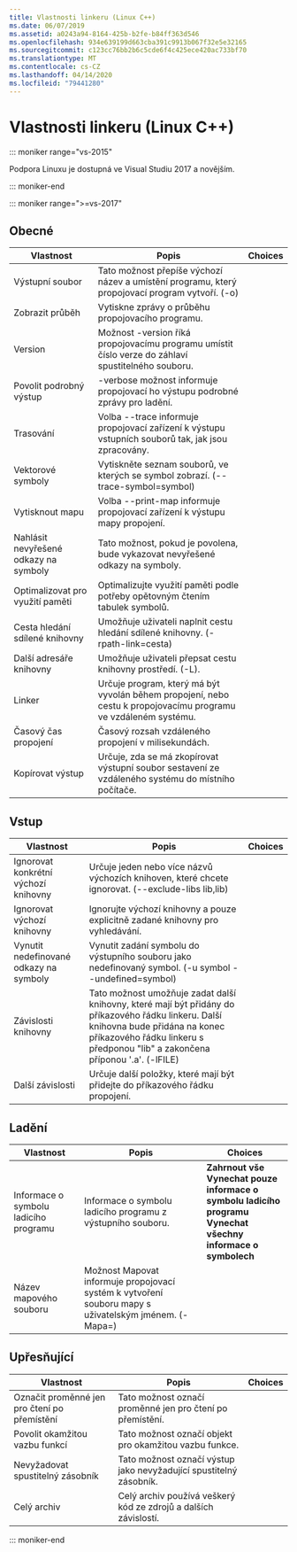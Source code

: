 ```yaml
---
title: Vlastnosti linkeru (Linux C++)
ms.date: 06/07/2019
ms.assetid: a0243a94-8164-425b-b2fe-b84ff363d546
ms.openlocfilehash: 934e639199d663cba391c9913b067f32e5e32165
ms.sourcegitcommit: c123cc76bb2b6c5cde6f4c425ece420ac733bf70
ms.translationtype: MT
ms.contentlocale: cs-CZ
ms.lasthandoff: 04/14/2020
ms.locfileid: "79441280"
---
```

# <a name="linker-properties-linux-c"></a>Vlastnosti linkeru (Linux C++)

::: moniker range="vs-2015"

Podpora Linuxu je dostupná ve Visual Studiu 2017 a novějším.

::: moniker-end

::: moniker range=">=vs-2017"

## <a name="general"></a>Obecné

| Vlastnost | Popis | Choices |
|--|--|--|
| Výstupní soubor | Tato možnost přepíše výchozí název a umístění programu, který propojovací program vytvoří. (-o) |
| Zobrazit průběh | Vytiskne zprávy o průběhu propojovacího programu. |
| Version | Možnost -version říká propojovacímu programu umístit číslo verze do záhlaví spustitelného souboru. |
| Povolit podrobný výstup | -verbose možnost informuje propojovací ho výstupu podrobné zprávy pro ladění. |
| Trasování | Volba --trace informuje propojovací zařízení k výstupu vstupních souborů tak, jak jsou zpracovány. |
| Vektorové symboly | Vytiskněte seznam souborů, ve kterých se symbol zobrazí. (--trace-symbol=symbol) |
| Vytisknout mapu | Volba --print-map informuje propojovací zařízení k výstupu mapy propojení. |
| Nahlásit nevyřešené odkazy na symboly | Tato možnost, pokud je povolena, bude vykazovat nevyřešené odkazy na symboly. |
| Optimalizovat pro využití paměti | Optimalizujte využití paměti podle potřeby opětovným čtením tabulek symbolů. |
| Cesta hledání sdílené knihovny | Umožňuje uživateli naplnit cestu hledání sdílené knihovny. (-rpath-link=cesta) |
| Další adresáře knihovny | Umožňuje uživateli přepsat cestu knihovny prostředí. (-L). |
| Linker | Určuje program, který má být vyvolán během propojení, nebo cestu k propojovacímu programu ve vzdáleném systému. |
| Časový čas propojení | Časový rozsah vzdáleného propojení v milisekundách. |
| Kopírovat výstup | Určuje, zda se má zkopírovat výstupní soubor sestavení ze vzdáleného systému do místního počítače. |

## <a name="input"></a>Vstup

| Vlastnost | Popis | Choices |
|--|--|--|
| Ignorovat konkrétní výchozí knihovny | Určuje jeden nebo více názvů výchozích knihoven, které chcete ignorovat. (--exclude-libs lib,lib) |
| Ignorovat výchozí knihovny | Ignorujte výchozí knihovny a pouze explicitně zadané knihovny pro vyhledávání. |
| Vynutit nedefinované odkazy na symboly | Vynutit zadání symbolu do výstupního souboru jako nedefinovaný symbol. (-u symbol --undefined=symbol) |
| Závislosti knihovny | Tato možnost umožňuje zadat další knihovny, které mají být přidány do příkazového řádku linkeru. Další knihovna bude přidána na konec příkazového řádku linkeru s předponou "lib" a zakončena příponou '.a'.  (-lFILE) |
| Další závislosti | Určuje další položky, které mají být přidejte do příkazového řádku propojení. |

## <a name="debugging"></a>Ladění

| Vlastnost | Popis | Choices |
|--|--|--|
| Informace o symbolu ladicího programu | Informace o symbolu ladicího programu z výstupního souboru. | **Zahrnout vše**<br>**Vynechat pouze informace o symbolu ladicího programu**<br>**Vynechat všechny informace o symbolech**<br> |
| Název mapového souboru | Možnost Mapovat informuje propojovací systém k vytvoření souboru mapy s uživatelským jménem. (-Mapa=) |

## <a name="advanced"></a>Upřesňující

| Vlastnost | Popis | Choices |
|--|--|--|
| Označit proměnné jen pro čtení po přemístění | Tato možnost označí proměnné jen pro čtení po přemístění. |
| Povolit okamžitou vazbu funkcí | Tato možnost označí objekt pro okamžitou vazbu funkce. |
| Nevyžadovat spustitelný zásobník | Tato možnost označí výstup jako nevyžadující spustitelný zásobník. |
| Celý archiv | Celý archiv používá veškerý kód ze zdrojů a dalších závislostí. |

::: moniker-end
